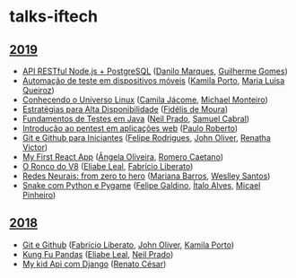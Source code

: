 # talks-iftech

## [2019](http://even3.com.br/iftech19/)

- [API RESTful Node.js + PostgreSQL](https://github.com/guigomes94/minicurso-node-postgres) ([Danilo Marques](https://www.linkedin.com/in/danilo-marques-de-oliveira-14b25b136/), [Guilherme Gomes](https://www.linkedin.com/in/guilherme-gomes-3a1a57185/))
- [Automação de teste em dispositivos móveis](https://github.com/maluqueiroz/minicurso-testes) ([Kamila Porto](https://www.linkedin.com/in/kmlporto), [Maria Luísa Queiroz](https://www.linkedin.com/in/maria-lu%C3%ADsa-queiroz-de-brito-4b6424114/))
- [Conhecendo o Universo Linux](https://github.com/andrewpotterdr/ConhecendoOUniversoLinux) ([Camila Jácome](https://www.linkedin.com/in/camilla-jácome-45818313b), [Michael Monteiro](https://www.linkedin.com/in/michael-almeida-da-franca-monteiro-822400143/))
- [Estratégias para Alta Disponibilidade](talks/alta-disponibilidade/alta-disponibilidade-conductor.pdf) ([Fidélis de Moura](https://www.linkedin.com/in/fidelismoura/))
- [Fundamentos de Testes em Java](https://github.com/neilprado/Iftech-Fundamentos-Teste-Java/) ([Neil Prado](https://www.linkedin.com/in/neil-prado-49965a14a/), [Samuel Cabral](https://www.linkedin.com/in/samuel-deschamps-cabral-11a042114/))
- [Introdução ao pentest em aplicações web](https://github.com/paulojrb/capture) ([Paulo Roberto](https://www.linkedin.com/in/paulo-roberto-66974a183/))
- [Git e Github para Iniciantes](https://github.com/felipersdf/Git-e-Github---IFTech-2019) ([Felipe Rodrigues](https://www.linkedin.com/in/felipersdf/), [John Oliver](https://www.linkedin.com/in/john-oliver-venâncio-de-andrade-944950aa/), [Renatha Victor](https://www.linkedin.com/in/renathavictor/))
- [My First React App](talks/my-first-react-app/my-first-react-app.pdf) ([Ângela Oliveira](https://www.linkedin.com/in/angela-mr-oliveira/), [Romero Caetano](https://br.linkedin.com/in/romero-caetano))
- [O Ronco do V8](https://github.com/elileal/ifTech2019_TheV8Snore) ([Eliabe Leal](https://www.linkedin.com/in/eliabeleal), [Fabrício Liberato](https://www.linkedin.com/in/fabricioliberato/))
- [Redes Neurais: from zero to hero](https://github.com/W-santos/Notebooks/blob/master/Workshop_Redes_Neurais.ipynb) ([Mariana Barros](https://www.linkedin.com/in/mariana-barros-da-nobrega), [Weslley Santos](https://www.linkedin.com/in/weslley-cunha-santos))
- [Snake com Python e Pygame](https://github.com/AlvesItalo/snake) ([Felipe Galdino](https://www.linkedin.com/in/felipe-sousa-1ba813197/), [Ítalo Alves](https://www.linkedin.com/in/%C3%ADtalo-a-alves-9b654b193/), [Micael Pinheiro](https://www.linkedin.com/in/micaelps/))

## [2018](http://even3.com.br/iftech2018/)

- [Git e Github](https://github.com/FabricioLiber/Git-e-Github) ([Fabrício Liberato](https://www.linkedin.com/in/fabricioliberato/), [John Oliver](https://www.linkedin.com/in/john-oliver-venâncio-de-andrade-944950aa/), [Kamila Porto](https://www.linkedin.com/in/kmlporto/))
- [Kung Fu Pandas](https://github.com/elileal/kungfu_Pandas) ([Eliabe Leal](https://www.linkedin.com/in/eliabe-leal-9499a5162/), [Neil Prado](https://www.linkedin.com/in/neil-prado-49965a14a/))
- [My kid Api com Django](https://rencesar.github.io/create-api-django-rest/) ([Renato César](https://www.linkedin.com/in/renatocesarlira/))
